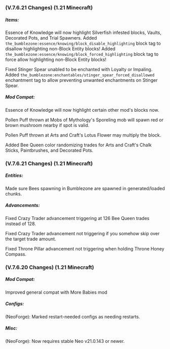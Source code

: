 ### **(V.7.6.21 Changes) (1.21 Minecraft)**

##### Items:
Essence of Knowledge will now highlight Silverfish infested blocks, Vaults, Decorated Pots, and Trial Spawners.
 Added `the_bumblezone:essence/knowing/block_disable_highlighting` block tag to disallow highlighting non-Block Entity blocks!
 Added `the_bumblezone:essence/knowing/block_forced_highlighting` block tag to force allow highlighting non-Block Entity blocks!

Fixed Stinger Spear unabled to be enchanted with Loyalty or Impaling.
 Added `the_bumblezone:enchantables/stinger_spear_forced_disallowed` enchantment tag to allow preventing unwanted enchantments on Stinger Spear.

##### Mod Compat:
Essence of Knowledge will now highlight certain other mod's blocks now.

Pollen Puff thrown at Mobs of Mythology's Sporeling mob will spawn red or brown mushroom nearby if spot is valid.

Pollen Puff thrown at Arts and Craft's Lotus Flower may multiply the block.

Added Bee Queen color randomizing trades for Arts and Craft's Chalk Sticks, Paintbrushes, and Decorated Pots.


### **(V.7.6.21 Changes) (1.21 Minecraft)**

##### Entities:
Made sure Bees spawning in Bumblezone are spawned in generated/loaded chunks.

##### Advancements:
Fixed Crazy Trader advancement triggering at 126 Bee Queen trades instead of 128.

Fixed Crazy Trader advancement not triggering if you somehow skip over the target trade amount.

Fixed Throne Pillar advancement not triggering when holding Throne Honey Compass.


### **(V.7.6.20 Changes) (1.21 Minecraft)**

##### Mod Compat:
Improved general compat with More Babies mod

##### Configs:
(NeoForge): Marked restart-needed configs as needing restarts.

##### Misc:
(NeoForge): Now requires stable Neo v21.0.143 or newer.